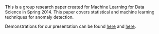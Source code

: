 This is a group research paper created for Machine Learning for Data Science in Spring 2014. This paper covers statistical and machine learning techniques for anomaly detection.

Demonstrations for our presentation can be found [here](http://nbviewer.ipython.org/github/joshplotkin/Anomaly-Detection/blob/master/Bayesian%20Algorithm.ipynb) and [here](http://nbviewer.ipython.org/github/joshplotkin/Anomaly-Detection/blob/master/Linear%20Regression%20Algorithm.ipynb).
